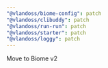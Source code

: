 ```yaml
---
"@vlandoss/biome-config": patch
"@vlandoss/clibuddy": patch
"@vlandoss/run-run": patch
"@vlandoss/starter": patch
"@vlandoss/loggy": patch
---
```


Move to Biome v2
